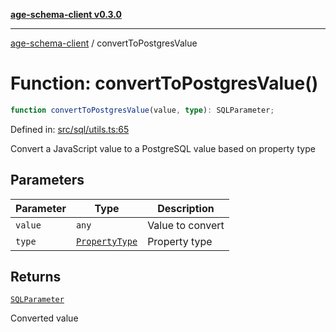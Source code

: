 [**age-schema-client v0.3.0**](../index.md)

***

[age-schema-client](/ageSchemaClient/api-generated/index.md) / convertToPostgresValue

# Function: convertToPostgresValue()

```ts
function convertToPostgresValue(value, type): SQLParameter;
```

Defined in: [src/sql/utils.ts:65](https://github.com/standardbeagle/ageSchemaClient/blob/main/src/sql/utils.ts#L65)

Convert a JavaScript value to a PostgreSQL value based on property type

## Parameters

| Parameter | Type | Description |
| ------ | ------ | ------ |
| `value` | `any` | Value to convert |
| `type` | [`PropertyType`](/ageSchemaClient/api-generated/enumerations/PropertyType.md) | Property type |

## Returns

[`SQLParameter`](/ageSchemaClient/api-generated/type-aliases/SQLParameter.md)

Converted value
